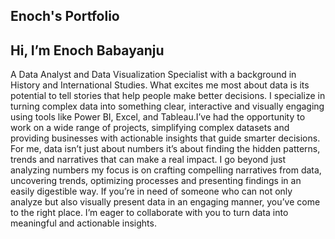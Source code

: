 ## Enoch's Portfolio
## Hi, I’m Enoch Babayanju
   A Data Analyst and Data Visualization Specialist with a background in History and International Studies. What excites me most about data is its potential to tell stories that help people make better decisions. I specialize in turning complex data into something clear, interactive and visually engaging using tools like Power BI, Excel, and Tableau.I’ve had the opportunity to work on a wide range of projects, simplifying complex datasets and providing businesses with actionable insights that guide smarter decisions.  
   For me, data isn’t just about numbers it’s about finding the hidden patterns, trends and narratives that can make a real impact. I go beyond just analyzing numbers my focus is on crafting compelling narratives from data, uncovering trends, optimizing processes and presenting findings in an easily digestible way. If you’re in need of someone who can not only analyze but also visually present data in an engaging manner, you’ve come to the right place. I’m eager to collaborate with you to turn data into meaningful and actionable insights.

